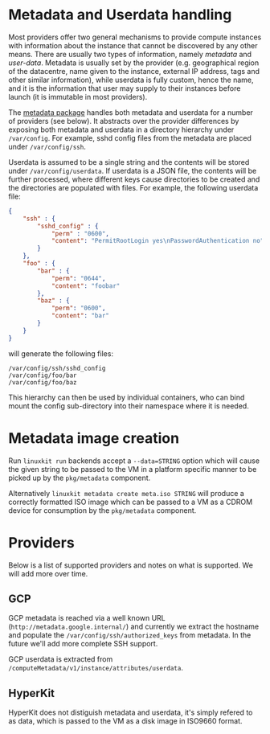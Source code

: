 # Metadata and Userdata handling

Most providers offer two general mechanisms to provide compute instances
with information about the instance that cannot be discovered by any other
means. There are usually two types of information, namely _metadata_ and
_user-data_.  Metadata is usually set by the provider (e.g. geographical
region of the datacentre, name given to the instance, external IP address,
tags and other similar information), while userdata is fully custom,
hence the name, and it is the information that user may supply to their
instances before launch (it is immutable in most providers).

The [metadata package](../pkg/metadata/) handles both metadata and
userdata for a number of providers (see below).  It abstracts over
the provider differences by exposing both metadata and userdata in
a directory hierarchy under `/var/config`.  For example, sshd config
files from the metadata are placed under `/var/config/ssh`.

Userdata is assumed to be a single string and the contents will be
stored under `/var/config/userdata`.  If userdata is a JSON file, the
contents will be further processed, where different keys cause
directories to be created and the directories are populated with files.
For example, the following userdata file:
```JSON
{
    "ssh" : {
        "sshd_config" : {
            "perm" : "0600",
            "content": "PermitRootLogin yes\nPasswordAuthentication no"
        }
    },
    "foo" : {
        "bar" : {
            "perm": "0644",
            "content": "foobar"
        },
        "baz" : {
            "perm": "0600",
            "content": "bar"
        }
    }
}
```
will generate the following files:
```
/var/config/ssh/sshd_config
/var/config/foo/bar
/var/config/foo/baz
```

This hierarchy can then be used by individual containers, who can bind
mount the config sub-directory into their namespace where it is
needed.

# Metadata image creation

Run `linuxkit run` backends accept a `--data=STRING` option which will
cause the given string to be passed to the VM in a platform specific
manner to be picked up by the `pkg/metadata` component.

Alternatively `linuxkit metadata create meta.iso STRING` will produce
a correctly formatted ISO image which can be passed to a VM as a CDROM
device for consumption by the `pkg/metadata` component.

# Providers

Below is a list of supported providers and notes on what is supported. We will add more over time.


## GCP

GCP metadata is reached via a well known URL
(`http://metadata.google.internal/`) and currently
we extract the hostname and populate the
`/var/config/ssh/authorized_keys` from metadata. In the future we'll
add more complete SSH support.

GCP userdata is extracted from `/computeMetadata/v1/instance/attributes/userdata`.


## HyperKit

HyperKit does not distiguish metadata and userdata, it's simply
refered to as data, which is passed to the VM as a disk image
in ISO9660 format.
